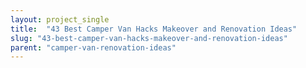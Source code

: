 ```yaml
---
layout: project_single
title:  "43 Best Camper Van Hacks Makeover and Renovation Ideas"
slug: "43-best-camper-van-hacks-makeover-and-renovation-ideas"
parent: "camper-van-renovation-ideas"
---
```

 